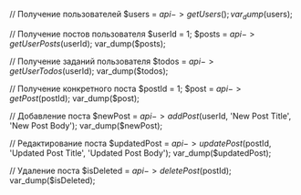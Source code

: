 // Получение пользователей
$users = $api->getUsers();
var_dump($users);

// Получение постов пользователя
$userId = 1;
$posts = $api->getUserPosts($userId);
var_dump($posts);

// Получение заданий пользователя
$todos = $api->getUserTodos($userId);
var_dump($todos);

// Получение конкретного поста
$postId = 1;
$post = $api->getPost($postId);
var_dump($post);

// Добавление поста
$newPost = $api->addPost($userId, 'New Post Title', 'New Post Body');
var_dump($newPost);

// Редактирование поста
$updatedPost = $api->updatePost($postId, 'Updated Post Title', 'Updated Post Body');
var_dump($updatedPost);

// Удаление поста
$isDeleted = $api->deletePost($postId);
var_dump($isDeleted);
